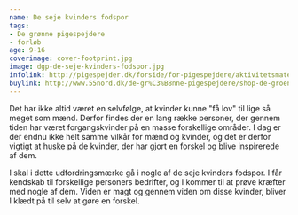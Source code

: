 ```yaml
---
name: De seje kvinders fodspor
tags:
- De grønne pigespejdere
- forløb
age: 9-16
coverimage: cover-footprint.jpg
image: dgp-de-seje-kvinders-fodspor.jpg
infolink: http://pigespejder.dk/forside/for-pigespejdere/aktivitetsmateriale/udfordringsmaerker-for-spejdere-seniorspejdere/stifinderen/de-seje-kvinders-fodspor/
buylink: http://www.55nord.dk/de-gr%C3%B8nne-pigespejdere/shop-de-groenne-pigespejdere/maerker-2/de-seje-kvinders-fodspor-de-groenne-piges
---
```

Det har ikke altid været en selvfølge, at kvinder kunne "få lov" til lige så meget som
mænd. Derfor findes der en lang række personer, der gennem tiden har været forgangskvinder
på en masse forskellige områder. I dag er der endnu ikke helt samme vilkår for
mænd og kvinder, og det er derfor vigtigt at huske på de kvinder, der har gjort en forskel
og blive inspirerede af dem.

I skal i dette udfordringsmærke gå i nogle af de seje kvinders fodspor. I får kendskab til
forskellige personers bedrifter, og I kommer til at prøve kræfter med nogle af dem. Viden
er magt og gennem viden om disse kvinder, bliver I klædt på til selv at gøre en forskel.